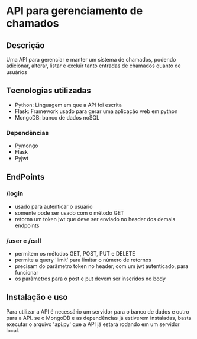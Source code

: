 # API para gerenciamento de chamados

## Descrição
Uma API para gerenciar e manter um sistema de chamados, podendo adicionar, alterar, listar e excluir tanto entradas de chamados quanto de usuários

## Tecnologias utilizadas
- Python: Linguagem em que a API foi escrita
- Flask: Framework usado para gerar uma aplicação web em python
- MongoDB: banco de dados noSQL 

### Dependências
- Pymongo
- Flask
- Pyjwt

## EndPoints

### /login
- usado para autenticar o usuário
- somente pode ser usado com o método GET
- retorna um token jwt que deve ser enviado no header dos demais endpoints

### /user e /call
- permitem os métodos GET, POST, PUT e DELETE
- permite a query 'limit' para limitar o número de retornos
- precisam do parâmetro token no header, com um jwt autenticado, para funcionar
- os parâmetros para o post e put devem ser inseridos no body

## Instalação e uso
Para utilizar a API é necessário um servidor para o banco de dados e outro para a API.
se o MongoDB e as dependências já estiverem instaladas, basta executar o arquivo 'api.py' que a API já estará rodando em um servidor local.